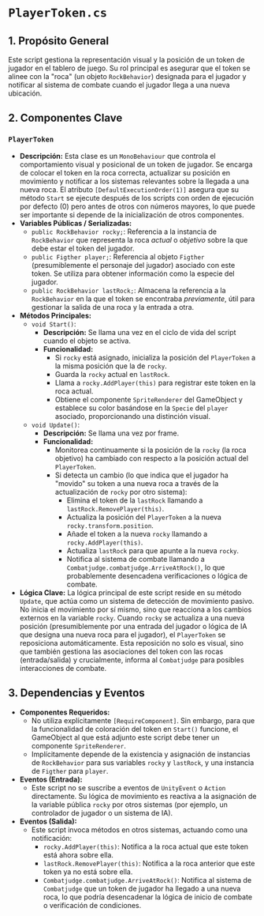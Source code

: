 # `PlayerToken.cs`

## 1. Propósito General
Este script gestiona la representación visual y la posición de un token de jugador en el tablero de juego. Su rol principal es asegurar que el token se alinee con la "roca" (un objeto `RockBehavior`) designada para el jugador y notificar al sistema de combate cuando el jugador llega a una nueva ubicación.

## 2. Componentes Clave

### `PlayerToken`
- **Descripción:** Esta clase es un `MonoBehaviour` que controla el comportamiento visual y posicional de un token de jugador. Se encarga de colocar el token en la roca correcta, actualizar su posición en movimiento y notificar a los sistemas relevantes sobre la llegada a una nueva roca. El atributo `[DefaultExecutionOrder(1)]` asegura que su método `Start` se ejecute después de los scripts con orden de ejecución por defecto (0) pero antes de otros con números mayores, lo que puede ser importante si depende de la inicialización de otros componentes.
- **Variables Públicas / Serializadas:**
    - `public RockBehavior rocky;`: Referencia a la instancia de `RockBehavior` que representa la roca *actual* o *objetivo* sobre la que debe estar el token del jugador.
    - `public Figther player;`: Referencia al objeto `Figther` (presumiblemente el personaje del jugador) asociado con este token. Se utiliza para obtener información como la especie del jugador.
    - `public RockBehavior lastRock;`: Almacena la referencia a la `RockBehavior` en la que el token se encontraba *previamente*, útil para gestionar la salida de una roca y la entrada a otra.
- **Métodos Principales:**
    - `void Start()`:
        - **Descripción:** Se llama una vez en el ciclo de vida del script cuando el objeto se activa.
        - **Funcionalidad:**
            - Si `rocky` está asignado, inicializa la posición del `PlayerToken` a la misma posición que la de `rocky`.
            - Guarda la `rocky` actual en `lastRock`.
            - Llama a `rocky.AddPlayer(this)` para registrar este token en la roca actual.
            - Obtiene el componente `SpriteRenderer` del GameObject y establece su color basándose en la `Specie` del `player` asociado, proporcionando una distinción visual.
    - `void Update()`:
        - **Descripción:** Se llama una vez por frame.
        - **Funcionalidad:**
            - Monitorea continuamente si la posición de la `rocky` (la roca objetivo) ha cambiado con respecto a la posición actual del `PlayerToken`.
            - Si detecta un cambio (lo que indica que el jugador ha "movido" su token a una nueva roca a través de la actualización de `rocky` por otro sistema):
                - Elimina el token de la `lastRock` llamando a `lastRock.RemovePlayer(this)`.
                - Actualiza la posición del `PlayerToken` a la nueva `rocky.transform.position`.
                - Añade el token a la nueva `rocky` llamando a `rocky.AddPlayer(this)`.
                - Actualiza `lastRock` para que apunte a la nueva `rocky`.
                - Notifica al sistema de combate llamando a `Combatjudge.combatjudge.ArriveAtRock()`, lo que probablemente desencadena verificaciones o lógica de combate.
- **Lógica Clave:**
    La lógica principal de este script reside en su método `Update`, que actúa como un sistema de detección de movimiento pasivo. No inicia el movimiento por sí mismo, sino que reacciona a los cambios externos en la variable `rocky`. Cuando `rocky` se actualiza a una nueva posición (presumiblemente por una entrada del jugador o lógica de IA que designa una nueva roca para el jugador), el `PlayerToken` se reposiciona automáticamente. Esta reposición no solo es visual, sino que también gestiona las asociaciones del token con las rocas (entrada/salida) y crucialmente, informa al `Combatjudge` para posibles interacciones de combate.

## 3. Dependencias y Eventos
- **Componentes Requeridos:**
    - No utiliza explícitamente `[RequireComponent]`. Sin embargo, para que la funcionalidad de coloración del token en `Start()` funcione, el GameObject al que está adjunto este script debe tener un componente `SpriteRenderer`.
    - Implícitamente depende de la existencia y asignación de instancias de `RockBehavior` para sus variables `rocky` y `lastRock`, y una instancia de `Figther` para `player`.
- **Eventos (Entrada):**
    - Este script no se suscribe a eventos de `UnityEvent` o `Action` directamente. Su lógica de movimiento es reactiva a la asignación de la variable pública `rocky` por otros sistemas (por ejemplo, un controlador de jugador o un sistema de IA).
- **Eventos (Salida):**
    - Este script invoca métodos en otros sistemas, actuando como una notificación:
        - `rocky.AddPlayer(this)`: Notifica a la roca actual que este token está ahora sobre ella.
        - `lastRock.RemovePlayer(this)`: Notifica a la roca anterior que este token ya no está sobre ella.
        - `Combatjudge.combatjudge.ArriveAtRock()`: Notifica al sistema de `Combatjudge` que un token de jugador ha llegado a una nueva roca, lo que podría desencadenar la lógica de inicio de combate o verificación de condiciones.